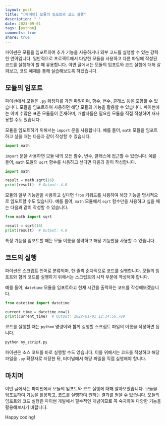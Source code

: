 ```yaml
---
layout: post
title: "[파이썬] 모듈의 임포트와 코드 실행"
description: " "
date: 2023-09-01
tags: [python]
comments: true
share: true
---
```


파이썬은 모듈을 임포트하여 추가 기능을 사용하거나 외부 코드를 실행할 수 있는 강력한 언어입니다. 일반적으로 프로젝트에서 다양한 모듈을 사용하고 다른 파일에 작성된 코드를 실행해야 할 때 유용합니다. 이번 글에서는 모듈의 임포트와 코드 실행에 대해 살펴보고, 코드 예제를 통해 실습해보도록 하겠습니다.

## 모듈의 임포트

파이썬에서 모듈은 `.py` 확장자를 가진 파일이며, 함수, 변수, 클래스 등을 포함할 수 있습니다. 모듈을 임포트하여 사용하면 해당 모듈의 기능을 활용할 수 있습니다. 파이썬에는 이미 수많은 표준 모듈들이 존재하며, 개발자들은 필요한 모듈을 직접 작성하여 재사용할 수도 있습니다.

모듈을 임포트하기 위해서는 `import` 문을 사용합니다. 예를 들어, `math` 모듈을 임포트하고 싶을 때는 다음과 같이 작성할 수 있습니다.

```python
import math
```

`import` 문을 사용하면 모듈 내의 모든 함수, 변수, 클래스에 접근할 수 있습니다. 예를 들어, `math` 모듈의 `sqrt` 함수를 사용하고 싶다면 다음과 같이 작성합니다.

```python
import math

result = math.sqrt(16)
print(result)  # Output: 4.0
```

모듈의 일부 기능만을 사용하고 싶다면 `from` 키워드를 사용하여 해당 기능을 명시적으로 임포트할 수도 있습니다. 예를 들어, `math` 모듈에서 `sqrt` 함수만을 사용하고 싶을 때는 다음과 같이 작성할 수 있습니다.

```python
from math import sqrt

result = sqrt(16)
print(result)  # Output: 4.0
```

특정 기능을 임포트할 때는 모듈 이름을 생략하고 해당 기능만을 사용할 수 있습니다.

## 코드의 실행

파이썬은 스크립트 언어로 분류되며, 한 줄씩 순차적으로 코드를 실행합니다. 모듈의 임포트와 함께 코드를 실행하기 위해서는 스크립트의 시작 부분에 작성해야 합니다.

예를 들어, `datetime` 모듈을 임포트하고 현재 시간을 출력하는 코드를 작성해보겠습니다.

```python
from datetime import datetime

current_time = datetime.now()
print(current_time)  # Output: 2022-01-01 12:34:56.789
```

코드를 실행할 때는 `python` 명령어와 함께 실행할 스크립트 파일의 이름을 작성하면 됩니다.

```bash
python my_script.py
```

파이썬은 소스 코드를 바로 실행할 수도 있습니다. 이를 위해서는 코드를 작성하고 해당 파일을 `.py` 확장자로 저장한 뒤, 터미널에서 해당 파일을 직접 실행해야 합니다.

## 마치며

이번 글에서는 파이썬에서 모듈의 임포트와 코드 실행에 대해 알아보았습니다. 모듈을 임포트하여 기능을 활용하고, 코드를 실행하여 원하는 결과를 얻을 수 있습니다. 모듈의 임포트와 코드 실행은 파이썬 개발에서 필수적인 개념이므로 꼭 숙지하여 다양한 기능을 활용해보시기 바랍니다.

Happy coding!